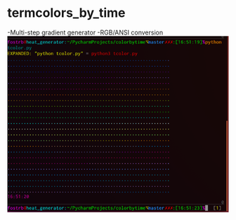 # termcolors_by_time
-Multi-step gradient generator
-RGB/ANSI conversion
![tcolor](https://raw.githubusercontent.com/fostrb/termcolors_by_time/master/screenshots/tcolor_scrot.png)
